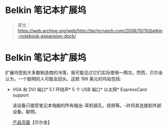 # Belkin 笔记本扩展坞

> 原文：<https://web.archive.org/web/http://techcrunch.com/2006/10/10/belkin-notebook-expansion-dock/>

# Belkin 笔记本扩展坞

扩展坞受到大多数制造商的冷落，我可能见过它们实际使用一两次。然而，贝尔金认为，一个聪明的人可能会回头。这款 199 美元的坞站包括:

*   VGA 和 DVI 端口*   5.1 环绕声*   5 个 USB 端口*   以太网*   ExpressCard support

    该设备只接受笔记本电脑的所有输出-耳机插孔，视频等。–并将其连接到外部设备。聪明。

    [产品页面](https://web.archive.org/web/20210301114502/http://www.belkin.com/pressroom/releases/uploads/10_10_06NotebookExpansionDock.html)【贝尔金】